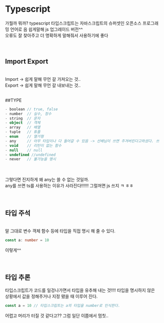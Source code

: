 # Typescript
가뭘까 뭐까? typescript 타입스크립트는 자바스크립트의 슈퍼셋인 오픈소스 프로그래밍 언어로 음 쉽게말해 js
업그레이드 버전^^<br>
오류도 잘 찾아주고 더 명확하게 말해줘서 사용하기에 좋다<br><br><br>

## Import Export
<br>Import -> 쉽게 말해 무언 갈 가져오는 것..
<br>Export -> 쉽게 말해 무언 갈 내보내는 것.. <br><br>

##TYPE 
```ts
- boolean // true, false
- number  // 실수, 정수
- string  // 문자
- object  // 객체
- array   // 배열
- tuple   // 튜플
- enum    // 열거형
- any     // 아무 타입이나 다 들어갈 수 있음 -> 선배님이 쓰면 주겨버린다고하셨다. 쓰면 안좋다. 
- void    // 리턴이 없는 함수
- null    // null
- undefined //undefined
- never   // 불가능을 명시
```
<br><br> 그렇다면 진지하게 왜 any는 쓸 수 없는 것일까.
<br>any를 쓰면 ts를 사용하는 이유가 사라진다!!!!!! 그럴꺼면 js 쓰지 ㅋ ㅎㅎ<br><br><br>

## 타입 주석 
<br>말 그대로 변수 객체 함수 등에 타입을 직접 명시 해 줄 수 있다.
<br>
```ts
const a: number = 10
```
이렇게^^<br><br><br>

## 타입 추론
타입스크립트가 코드를 일겅나가면서 타입을 유추해 내는 것!!!! 타입을 명시하지 않은 상황에서 값을 정해주거나 지정 됐을 때 이루어 진다.
<br>
```ts
const a = 10 // 타입스크립트는 a의 타입을 number로 인식한다.
```

어렵고 머리가 터질 것 같다고?? 그럼 일단 이쯤에서 멈칫..
